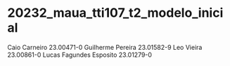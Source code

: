 # 20232_maua_tti107_t2_modelo_inicial

Caio Carneiro 23.00471-0
Guilherme Pereira 23.01582-9
Leo Vieira 23.00861-0
Lucas Fagundes Esposito 23.01279-0

